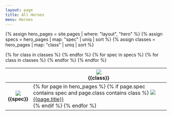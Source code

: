 ```yaml
---
layout: page
title: All Heroes
menu: Heroes
---
```

{% assign hero_pages = site.pages | where: "layout", "hero" %}
{% assign specs = hero_pages | map: "spec" | uniq | sort %}
{% assign classes = hero_pages | map: "class" | uniq | sort %}
<div id="heroes">
    <table>
        <thead>
            <tr>
                <th></th>
                {% for class in classes %}
                <th><img class="synergy" src="/assets/img/synergies/{{class}}.png" /><div>{{class}}</div></th>
                {% endfor %}
            </tr>
        </thead>
        <tbody>
            {% for spec in specs %}
                <tr>
                    <th><img class="synergy" src="/assets/img/synergies/{{spec}}.png" /><div>{{spec}}</div></th>
                    {% for class in classes %}
                    <td>
                        {% for page in hero_pages %}
                        {% if page.spec contains spec and page.class contains class %}
                            <a href="{{page.url}}" title="{{spec}} - {{class}}">
                                <img src="/assets/img/heroes/avatar/{{page.title}}.png"/>
                                <div>{{page.title}}</div>
                            </a>
                        {% endif %}
                        {% endfor %}
                    </td>
                    {% endfor %}
                </tr>
            {% endfor %}
        </tbody>
    </table>
</div>